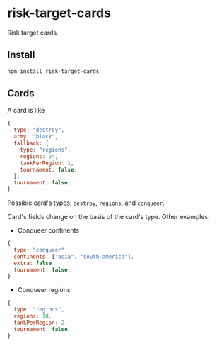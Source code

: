 # risk-target-cards

Risk target cards.

## Install

```bash
npm install risk-target-cards
```

## Cards

A card is like

```js
{
  type: "destroy",
  army: "black",
  fallback: {
    type: "regions",
    regions: 24,
    tankPerRegion: 1,
    tournament: false,
  },
  tournament: false,
}
```

Possible card's types: `destroy`, `regions`, and `conqueer`.

Card's fields change on the basis of the card's type. Other examples:

* Conqueer continents

```js
{
  type: "conqueer",
  continents: ["asia", "south-america"],
  extra: false
  tournament: false,
}
```

* Conqueer regions:

```js
{
  type: "regions",
  regions: 18,
  tankPerRegion: 2,
  tournament: false,
}
```
